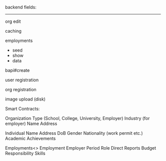 backend fields:

---

org edit

caching

employments
- seed
- show
- data

bapi#create

user registration

org registration

image upload (disk)








Smart Contracts:

Organization
  Type (School, College, University, Employer)
  Industry (for employer)
  Name
  Address

Individual
  Name
  Address
  DoB
  Gender
  Nationality (work permit etc.)
  Academic Achievements

  Employments<>
  Employment
    Employer
    Period
    Role
    Direct Reports
    Budget Responsibility
    Skills

